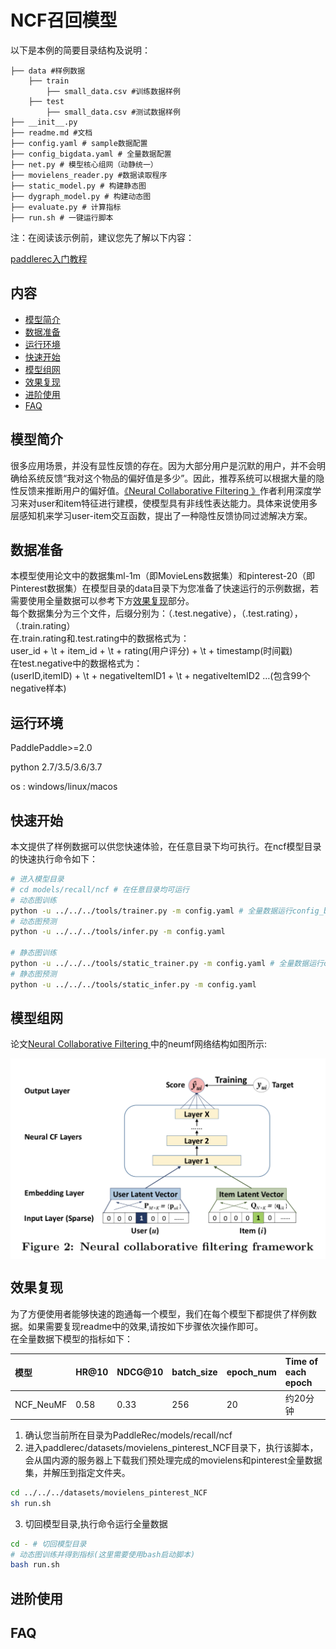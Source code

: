 # NCF召回模型

以下是本例的简要目录结构及说明： 

```
├── data #样例数据
    ├── train
        ├── small_data.csv #训练数据样例
    ├── test
        ├── small_data.csv #测试数据样例
├── __init__.py
├── readme.md #文档
├── config.yaml # sample数据配置
├── config_bigdata.yaml # 全量数据配置
├── net.py # 模型核心组网（动静统一）
├── movielens_reader.py #数据读取程序
├── static_model.py # 构建静态图
├── dygraph_model.py # 构建动态图
├── evaluate.py # 计算指标
├── run.sh # 一键运行脚本
```

注：在阅读该示例前，建议您先了解以下内容：

[paddlerec入门教程](https://github.com/PaddlePaddle/PaddleRec/blob/master/README.md)

## 内容

- [模型简介](#模型简介)
- [数据准备](#数据准备)
- [运行环境](#运行环境)
- [快速开始](#快速开始)
- [模型组网](#模型组网)
- [效果复现](#效果复现)
- [进阶使用](#进阶使用)
- [FAQ](#FAQ)

## 模型简介
很多应用场景，并没有显性反馈的存在。因为大部分用户是沉默的用户，并不会明确给系统反馈“我对这个物品的偏好值是多少”。因此，推荐系统可以根据大量的隐性反馈来推断用户的偏好值。[《Neural Collaborative Filtering 》](https://arxiv.org/pdf/1708.05031.pdf)作者利用深度学习来对user和item特征进行建模，使模型具有非线性表达能力。具体来说使用多层感知机来学习user-item交互函数，提出了一种隐性反馈协同过滤解决方案。

## 数据准备
本模型使用论文中的数据集ml-1m（即MovieLens数据集）和pinterest-20（即Pinterest数据集）在模型目录的data目录下为您准备了快速运行的示例数据，若需要使用全量数据可以参考下方[效果复现](#效果复现)部分。  
每个数据集分为三个文件，后缀分别为：（.test.negative），（.test.rating），（.train.rating）  
在.train.rating和.test.rating中的数据格式为：  
user_id + \t + item_id + \t + rating(用户评分) + \t + timestamp(时间戳)  
在test.negative中的数据格式为：  
(userID,itemID) + \t + negativeItemID1 + \t + negativeItemID2 …(包含99个negative样本)  

## 运行环境
PaddlePaddle>=2.0

python 2.7/3.5/3.6/3.7

os : windows/linux/macos 

## 快速开始
本文提供了样例数据可以供您快速体验，在任意目录下均可执行。在ncf模型目录的快速执行命令如下： 
```bash
# 进入模型目录
# cd models/recall/ncf # 在任意目录均可运行
# 动态图训练
python -u ../../../tools/trainer.py -m config.yaml # 全量数据运行config_bigdata.yaml 
# 动态图预测
python -u ../../../tools/infer.py -m config.yaml 

# 静态图训练
python -u ../../../tools/static_trainer.py -m config.yaml # 全量数据运行config_bigdata.yaml 
# 静态图预测
python -u ../../../tools/static_infer.py -m config.yaml 
``` 

## 模型组网
论文[Neural Collaborative Filtering ](https://arxiv.org/pdf/1708.05031.pdf)中的neumf网络结构如图所示:  
<p align="center">
<img align="center" src="../../../doc/imgs/ncf.png">
<p>

## 效果复现
为了方便使用者能够快速的跑通每一个模型，我们在每个模型下都提供了样例数据。如果需要复现readme中的效果,请按如下步骤依次操作即可。  
在全量数据下模型的指标如下：  

| 模型 | HR@10 | NDCG@10 | batch_size | epoch_num| Time of each epoch |
| :------| :------ |:------ | :------ | :------| :------ | 
| NCF_NeuMF | 0.58 | 0.33 | 256 | 20 | 约20分钟 |

1. 确认您当前所在目录为PaddleRec/models/recall/ncf  
2. 进入paddlerec/datasets/movielens_pinterest_NCF目录下，执行该脚本，会从国内源的服务器上下载我们预处理完成的movielens和pinterest全量数据集，并解压到指定文件夹。
``` bash
cd ../../../datasets/movielens_pinterest_NCF
sh run.sh
```
3. 切回模型目录,执行命令运行全量数据
```bash
cd - # 切回模型目录
# 动态图训练并得到指标(这里需要使用bash启动脚本)
bash run.sh
```

## 进阶使用
  
## FAQ
